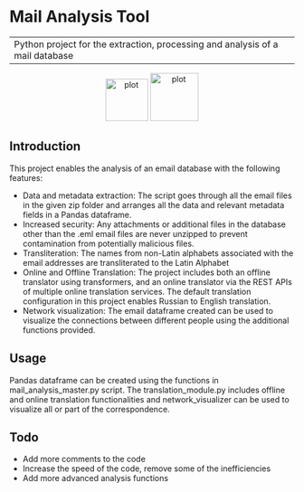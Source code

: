 # Mail Analysis Tool
<table>
<tr>
<td>
  Python project for the extraction, processing and analysis of a mail database
</td>
</tr>
</table>
<p align="center">
<img src="https://img.shields.io/github/license/ZubeyirOflaz/Deep-Learning-Uncertainty-Quantification-Methods" alt="plot" width="75">       <img src="https://img.shields.io/badge/PRs-welcome-brightgreen" alt="plot" width="85">
</p>

## Introduction
This project enables the analysis of an email database with the following features:
- Data and metadata extraction: The script goes through all the email files in the given zip folder and arranges all the data and relevant metadata fields in a Pandas dataframe.
- Increased security: Any attachments or additional files in the database other than the .eml email files are never unzipped to prevent contamination from potentially malicious files.
- Transliteration: The names from non-Latin alphabets associated with the email addresses are transliterated to the Latin Alphabet
- Online and Offline Translation: The project includes both an offline translator using transformers, and an online translator via the REST APIs of multiple online translation services. The default translation configuration in this project enables Russian to English translation.
- Network visualization: The email dataframe created can be used to visualize the connections between different people using the additional functions provided.


## Usage

Pandas dataframe can be created using the functions in mail_analysis_master.py script. The translation_module.py includes offline and online translation functionalities and network_visualizer can be used to visualize all or part of the correspondence.

## Todo
- Add more comments to the code
- Increase the speed of the code, remove some of the inefficiencies
- Add more advanced analysis functions
 